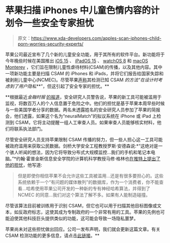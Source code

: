 # 苹果扫描 iPhones 中儿童色情内容的计划令一些安全专家担忧

> 原文：<https://www.xda-developers.com/apples-scan-iphones-child-porn-worries-security-experts/>

苹果公司最近宣布了几个新的儿童安全功能，用于其所有的软件平台。新功能将于今年晚些时候在美国推出 [iOS 15](https://www.xda-developers.com/ios-15/) 、 [iPadOS 15](https://www.xda-developers.com/ipados-15-beta-1-hands-on/) 、 [watchOS 8](https://www.xda-developers.com/apple-watch-watchos-8-update/) 和 [macOS Monterey](https://www.xda-developers.com/how-to-install-macos-monterey/) ，它们旨在限制儿童性虐待材料(CSAM)的传播，以及其他内容。其中一项新功能主要是扫描 CSAM 的 iPhones 和 iPads，并将它们报告给国家失踪和被剥削儿童中心(NCMEC)。尽管苹果[声称](https://www.apple.com/child-safety/)其检测已知 CSAM *的方法“在设计时考虑到了用户隐私***”，但这引起了安全专家的担忧。**

 **根据最近*金融时报* [的报道](https://www.ft.com/content/14440f81-d405-452f-97e2-a81458f5411f)，安全研究人员警告说，苹果的新工具可能被滥用于监视，将数百万人的个人信息置于危险之中。他们的担忧是基于苹果本周早些时候与一些美国学者分享的数据。两名未透露姓名的安全研究人员参加了苹果的简报会，他们透露，如果这个名为“neuralMatch”的拟议系统在 iPhone 或 iPad 上检测到 CSAM，它将主动提醒一组人工审查人员。如果审查人员能够核实材料，他们将联系执法部门。

尽管安全研究人员支持苹果限制 CSAM 传播的努力，但一些人担心这一工具可能被政府滥用来获取公民数据。剑桥大学安全工程教授罗斯·安德森说:*“这绝对是一个骇人听闻的想法，因为它将导致分布式大规模监控...我们的手机和笔记本电脑。”*约翰·霍普金斯信息安全学院的计算机科学教授马修·格林也[在推特上提出了他的担忧](https://twitter.com/matthew_d_green/status/1423071186616000513)，他写道:

> 但是即使你相信苹果不会允许这些工具被滥用...还是有很多要担心的。这些系统依赖于一个“有问题的媒体散列”的数据库，作为一个消费者，你不能查看...哈希使用苹果公司开发的一种新的专有神经哈希算法，并得到了 NCMEC 的同意...我们对这个算法了解不多。如果有人能制造碰撞。

尽管该算法目前被训练用于识别 CSAM，但它也可以用于扫描其他目标图像或文本，如反政府标志，这使其成为专制政府的一个非常有用的工具。苹果的先例也可能迫使其他科技巨头提供类似的功能，这可能会导致一场隐私噩梦。

苹果尚未对这些担忧做出回应。公司一发布声明，我们就会更新这篇文章。有关 CSAM 检测功能的更多信息，请点击[此链接](https://www.apple.com/child-safety/pdf/CSAM_Detection_Technical_Summary.pdf)。**